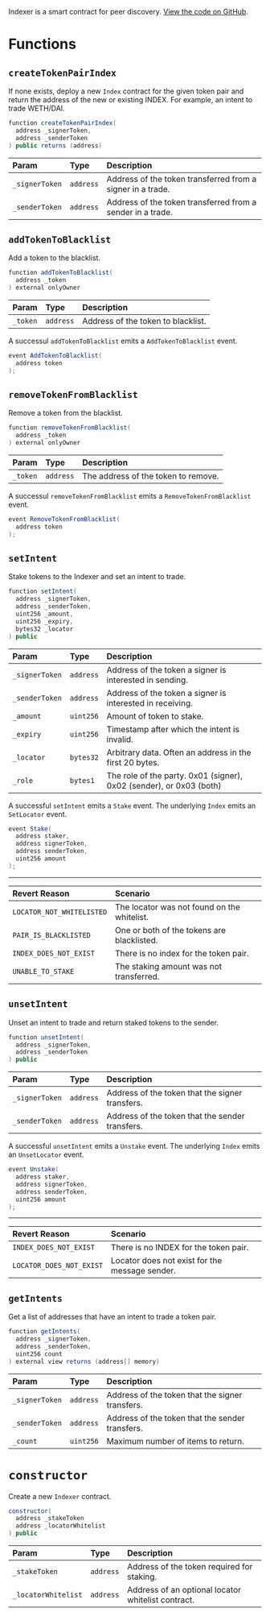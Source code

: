 Indexer is a smart contract for peer discovery. [View the code on GitHub](https://github.com/airswap/airswap-protocols/tree/master/protocols/swap).

# Functions

## `createTokenPairIndex`

If none exists, deploy a new `Index` contract for the given token pair and return the address of the new or existing INDEX. For example, an intent to trade WETH/DAI.

```java
function createTokenPairIndex(
  address _signerToken,
  address _senderToken
) public returns (address)
```

| Param          | Type      | Description                                                |
| :------------- | :-------- | :--------------------------------------------------------- |
| `_signerToken` | `address` | Address of the token transferred from a signer in a trade. |
| `_senderToken` | `address` | Address of the token transferred from a sender in a trade. |

## `addTokenToBlacklist`

Add a token to the blacklist.

```java
function addTokenToBlacklist(
  address _token
) external onlyOwner
```

| Param    | Type      | Description                        |
| :------- | :-------- | :--------------------------------- |
| `_token` | `address` | Address of the token to blacklist. |

A successul `addTokenToBlacklist` emits a `AddTokenToBlacklist` event.

```java
event AddTokenToBlacklist(
  address token
);
```

## `removeTokenFromBlacklist`

Remove a token from the blacklist.

```java
function removeTokenFromBlacklist(
  address _token
) external onlyOwner
```

| Param    | Type      | Description                         |
| :------- | :-------- | :---------------------------------- |
| `_token` | `address` | The address of the token to remove. |

A successul `removeTokenFromBlacklist` emits a `RemoveTokenFromBlacklist` event.

```java
event RemoveTokenFromBlacklist(
  address token
);
```

## `setIntent`

Stake tokens to the Indexer and set an intent to trade.

```java
function setIntent(
  address _signerToken,
  address _senderToken,
  uint256 _amount,
  uint256 _expiry,
  bytes32 _locator
) public
```

| Param          | Type      | Description                                                         |
| :------------- | :-------- | :------------------------------------------------------------------ |
| `_signerToken` | `address` | Address of the token a signer is interested in sending.             |
| `_senderToken` | `address` | Address of the token a signer is interested in receiving.           |
| `_amount`      | `uint256` | Amount of token to stake.                                           |
| `_expiry`      | `uint256` | Timestamp after which the intent is invalid.                        |
| `_locator`     | `bytes32` | Arbitrary data. Often an address in the first 20 bytes.             |
| `_role`        | `bytes1`  | The role of the party. 0x01 (signer), 0x02 (sender), or 0x03 (both) |

A successful `setIntent` emits a `Stake` event. The underlying `Index` emits an `SetLocator` event.

```java
event Stake(
  address staker,
  address signerToken,
  address senderToken,
  uint256 amount
);
```

---

| Revert Reason             | Scenario                                    |
| :------------------------ | :------------------------------------------ |
| `LOCATOR_NOT_WHITELISTED` | The locator was not found on the whitelist. |
| `PAIR_IS_BLACKLISTED`     | One or both of the tokens are blacklisted.  |
| `INDEX_DOES_NOT_EXIST`    | There is no index for the token pair.       |
| `UNABLE_TO_STAKE`         | The staking amount was not transferred.     |

## `unsetIntent`

Unset an intent to trade and return staked tokens to the sender.

```java
function unsetIntent(
  address _signerToken,
  address _senderToken
) public
```

| Param          | Type      | Description                                     |
| :------------- | :-------- | :---------------------------------------------- |
| `_signerToken` | `address` | Address of the token that the signer transfers. |
| `_senderToken` | `address` | Address of the token that the sender transfers. |

A successful `unsetIntent` emits a `Unstake` event. The underlying `Index` emits an `UnsetLocator` event.

```java
event Unstake(
  address staker,
  address signerToken,
  address senderToken,
  uint256 amount
);
```

---

| Revert Reason            | Scenario                                       |
| :----------------------- | :--------------------------------------------- |
| `INDEX_DOES_NOT_EXIST`   | There is no INDEX for the token pair.          |
| `LOCATOR_DOES_NOT_EXIST` | Locator does not exist for the message sender. |

## `getIntents`

Get a list of addresses that have an intent to trade a token pair.

```java
function getIntents(
  address _signerToken,
  address _senderToken,
  uint256 count
) external view returns (address[] memory)
```

| Param          | Type      | Description                                     |
| :------------- | :-------- | :---------------------------------------------- |
| `_signerToken` | `address` | Address of the token that the signer transfers. |
| `_senderToken` | `address` | Address of the token that the sender transfers. |
| `_count`       | `uint256` | Maximum number of items to return.              |

# `constructor`

Create a new `Indexer` contract.

```java
constructor(
  address _stakeToken
  address _locatorWhitelist
) public
```

| Param               | Type      | Description                                        |
| :------------------ | :-------- | :------------------------------------------------- |
| `_stakeToken`       | `address` | Address of the token required for staking.         |
| `_locatorWhitelist` | `address` | Address of an optional locator whitelist contract. |
